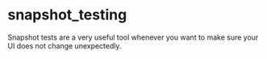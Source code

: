 # snapshot_testing
Snapshot tests are a very useful tool whenever you want to make sure your UI does not change unexpectedly.
